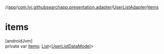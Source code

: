 //[app](../../../index.md)/[com.lyj.githubsearchapp.presentation.adapter](../index.md)/[UserListAdapter](index.md)/[items](items.md)

# items

[androidJvm]\
private var [items](items.md): [List](https://kotlinlang.org/api/latest/jvm/stdlib/kotlin.collections/-list/index.html)&lt;[UserListDataModel](../-user-list-data-model/index.md)&gt;
